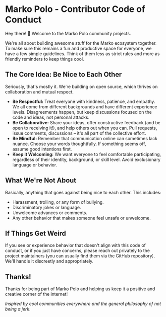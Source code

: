 # Marko Polo - Contributor Code of Conduct

Hey there! 👋 Welcome to the Marko Polo community projects.

We're all about building awesome stuff for the Marko ecosystem together. To make sure this remains a fun and productive space for everyone, we have a few simple guidelines. Think of them less as strict rules and more as friendly reminders to keep things cool.

## The Core Idea: Be Nice to Each Other

Seriously, that's mostly it. We're building on open source, which thrives on collaboration and mutual respect.

*   **Be Respectful:** Treat everyone with kindness, patience, and empathy. We all come from different backgrounds and have different experience levels. Disagreements happen, but keep discussions focused on the code and ideas, not personal attacks.
*   **Be Collaborative:** Share your ideas, offer constructive feedback (and be open to receiving it!), and help others out when you can. Pull requests, issue comments, discussions – it's all part of the collective effort.
*   **Be Mindful:** Remember that communication online can sometimes lack nuance. Choose your words thoughtfully. If something seems off, assume good intentions first.
*   **Keep it Welcoming:** We want everyone to feel comfortable participating, regardless of their identity, background, or skill level. Avoid exclusionary language or behavior.

## What We're Not About

Basically, anything that goes against being nice to each other. This includes:

*   Harassment, trolling, or any form of bullying.
*   Discriminatory jokes or language.
*   Unwelcome advances or comments.
*   Any other behavior that makes someone feel unsafe or unwelcome.

## If Things Get Weird

If you see or experience behavior that doesn't align with this code of conduct, or if you just have concerns, please reach out privately to the project maintainers (you can usually find them via the GitHub repository). We'll handle it discreetly and appropriately.

## Thanks!

Thanks for being part of Marko Polo and helping us keep it a positive and creative corner of the internet!

*Inspired by cool communities everywhere and the general philosophy of not being a jerk.* 